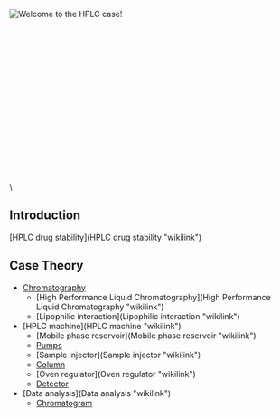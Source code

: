 ![Welcome to the HPLC
case!]( HPLC_Case.jpg "fig:Welcome to the HPLC case!")\
\
\
\
\
\
\
\
\
\
\
\
\
\
\
\
\
\
\

Introduction
------------

[HPLC drug stability](HPLC drug stability "wikilink")

Case Theory
-----------

-   [Chromatography](Chromatography "wikilink")
    -   [High Performance Liquid
        Chromatography](High Performance Liquid Chromatography "wikilink")
    -   [Lipophilic interaction](Lipophilic interaction "wikilink")
-   [HPLC machine](HPLC machine "wikilink")
    -   [Mobile phase reservoir](Mobile phase reservoir "wikilink")
    -   [Pumps](Pumps "wikilink")
    -   [Sample injector](Sample injector "wikilink")
    -   [Column](Column "wikilink")
    -   [Oven regulator](Oven regulator "wikilink")
    -   [Detector](Detector "wikilink")
-   [Data analysis](Data analysis "wikilink")
    -   [Chromatogram](Chromatogram "wikilink")

